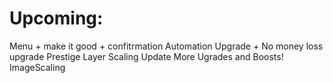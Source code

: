 # Upcoming:
Menu + make it good + confitrmation
Automation Upgrade +  No money loss upgrade
Prestige Layer
Scaling Update
More Ugrades and Boosts!
ImageScaling